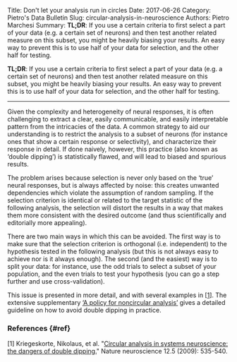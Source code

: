 Title: Don't let your analysis run in circles
Date: 2017-06-26
Category: Pietro's Data Bulletin
Slug: circular-analysis-in-neuroscience
Authors: Pietro Marchesi
Summary: __TL;DR__: If you use a certain criteria to first select a part of your data (e.g. a certain set of neurons) and then test another related measure on this subset, you might be heavily biasing your results. An easy way to prevent this is to use half of your data for selection, and the other half for testing.

__TL;DR__: If you use a certain criteria to first select a part of your data (e.g. a certain set of neurons) and then test another related measure on this subset, you might be heavily biasing your results. An easy way to prevent this is to use half of your data for selection, and the other half for testing.
___

Given the complexity and heterogeneity of neural responses, it is often challenging to extract a clear, easily communicable, and easily interpretable pattern from the intricacies of the data. A common strategy to aid our understanding is to restrict the analysis to a subset of neurons (for instance ones that show a certain response or selectivity), and characterize their response in detail. If done naively, however, this practice (also known as ‘double dipping’) is statistically flawed, and will lead to biased and spurious results. 

The problem arises because selection is never only based on the ‘true’ neural responses, but is always affected by noise: this creates unwanted dependencies which violate the assumption of random sampling. If the selection criterion is identical or related to the target statistic of the following analysis, the selection will distort the results in a way that makes them more consistent with the desired outcome (and thus scientifically and editorially more appealing). 

There are two main ways in which this can be avoided. The first way is to make sure that the selection criterion is orthogonal (i.e. independent) to the hypothesis tested in the following analysis (but this is not always easy to achieve nor is it always enough). The second (and the easiest) way is to split your data: for instance, use the odd trials to select a subset of your population, and the even trials to test your hypothesis (you can go a step further and use cross-validation).

This issue is presented in more detail, and with several examples in [[1](#ref)]. The extensive supplementary [‘A policy for noncircular analysis’](https://images.nature.com/full/nature-assets/neuro/journal/v12/n5/extref/nn.2303-S1.pdf) gives a detailed guideline on how to avoid double dipping in practice. 

### References {#ref}

[1] Kriegeskorte, Nikolaus, et al. "[Circular analysis in systems neuroscience: the dangers of double dipping.](http://www.nature.com/neuro/journal/v12/n5/abs/nn.2303.html)" Nature neuroscience 12.5 (2009): 535-540.
